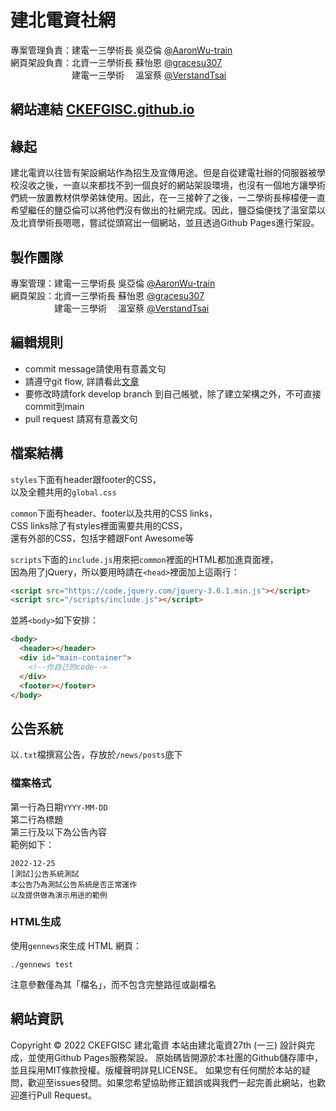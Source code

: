 # 建北電資社網
專案管理負責：建電一三學術長 吳亞倫 [@AaronWu-train](https://www.github.com/AaronWu-train) <br>
網頁架設負責：北資一三學術長 蘇怡恩 [@gracesu307](https://www.github.com/gracesu307)   <br>
　　　　　　　建電一三學術　 溫室蔡 [@VerstandTsai](https://github.com/VerstandTsai)  <br>
## 網站連結 [CKEFGISC.github.io](https://ckefgisc.github.io/)

## 緣起
建北電資以往皆有架設網站作為招生及宣傳用途。但是自從建電社辦的伺服器被學校沒收之後，一直以來都找不到一個良好的網站架設環境，也沒有一個地方讓學術們統一放置教材供學弟妹使用。因此，在一三接幹了之後，一二學術長檸檬便一直希望繼任的鹽亞倫可以將他們沒有做出的社網完成。因此，鹽亞倫便找了溫室菜以及北資學術長嗯嗯，嘗試從頭寫出一個網站，並且透過Github Pages進行架設。

## 製作團隊
專案管理：建電一三學術長 吳亞倫 [@AaronWu-train](https://www.github.com/AaronWu-train) <br>
網頁架設：北資一三學術長 蘇怡恩 [@gracesu307](https://www.github.com/gracesu307)   <br>
　　　　　建電一三學術　 溫室蔡 [@VerstandTsai](https://github.com/VerstandTsai)  <br>

## 編輯規則
* commit message請使用有意義文句
* 請遵守git flow, 詳請看此[文章](https://ithelp.ithome.com.tw/articles/10227605)
* 要修改時請fork develop branch 到自己帳號，除了建立架構之外，不可直接commit到main
* pull request 請寫有意義文句

## 檔案結構
`styles`下面有header跟footer的CSS，<br>
以及全體共用的`global.css`<br>

`common`下面有header、footer以及共用的CSS links，<br>
CSS links除了有styles裡面需要共用的CSS，<br>
還有外部的CSS，包括字體跟Font Awesome等<br>

`scripts`下面的`include.js`用來把`common`裡面的HTML都加進頁面裡，<br>
因為用了jQuery，所以要用時請在`<head>`裡面加上這兩行：
```html
<script src="https://code.jquery.com/jquery-3.6.1.min.js"></script>
<script src="/scripts/include.js"></script>
```
並將`<body>`如下安排：
```html
<body>
  <header></header>
  <div id="main-container">
    <!--你自己的code-->
  </div>
  <footer></footer>
</body>

```

## 公告系統
以`.txt`檔撰寫公告，存放於`/news/posts`底下
### 檔案格式
第一行為日期`YYYY-MM-DD` <br>
第二行為標題 <br>
第三行及以下為公告內容 <br>
範例如下：
```
2022-12-25
[測試]公告系統測試
本公告乃為測試公告系統是否正常運作
以及提供做為演示用途的範例
```
### HTML生成
使用`gennews`來生成 HTML 網頁：
```
./gennews test
```
注意參數僅為其「檔名」，而不包含完整路徑或副檔名

## 網站資訊
Copyright © 2022 CKEFGISC 建北電資
本站由建北電資27th (一三) 設計與完成，並使用Github Pages服務架設。
原始碼皆開源於本社團的Github儲存庫中，並且採用MIT條款授權。版權聲明詳見LICENSE。
如果您有任何關於本站的疑問，歡迎至issues發問。如果您希望協助修正錯誤或與我們一起完善此網站，也歡迎進行Pull Request。

